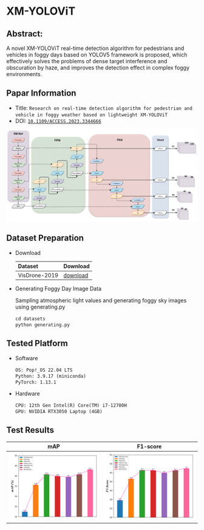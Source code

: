 XM-YOLOViT
===
## Abstract: 
A novel XM-YOLOViT real-time detection algorithm for pedestrians and vehicles in foggy days based on YOLOV5 framework is proposed, which effectively solves the problems of dense target interference and obscuration by haze, and improves the detection effect in complex foggy environments.
## Papar Information
- Title:  `Research on real-time detection algorithm for
pedestrian and vehicle in foggy weather based
on lightweight XM-YOLOViT`
- DOI: [`10.1109/ACCESS.2023.3344666`](https://ieeexplore.ieee.org/abstract/document/10365179)

![XM-YOLOViT](./img/XM-YOLOViT.png)

## Dataset Preparation
- Download

  | Dataset | Download |
  | ---     | ---   |
  | VisDrone-2019 | [download](https://github.com/VisDrone/VisDrone-Dataset) |
- Generating Foggy Day Image Data

  Sampling atmospheric light values and generating foggy sky images using generating.py
  ```
  cd datasets
  python generating.py
  ```
## Tested Platform
- Software
  ```
  OS: Pop!_OS 22.04 LTS
  Python: 3.9.17 (miniconda)
  PyTorch: 1.13.1
  ```
- Hardware
  ```
  CPU: 12th Gen Intel(R) Core(TM) i7-12700H
  GPU: NVIDIA RTX3050 Laptop (4GB)
  ```
## Test Results
  | mAP | F1-score |
  | ---     | ---   |
  |![mAP](./img/map.png)| ![mAP](./img/f1.png)|
  
